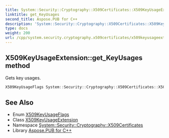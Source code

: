 ```yaml
---
title: System::Security::Cryptography::X509Certificates::X509KeyUsageExtension::get_KeyUsages method
linktitle: get_KeyUsages
second_title: Aspose.PUB for C++
description: 'System::Security::Cryptography::X509Certificates::X509KeyUsageExtension::get_KeyUsages method. Gets key usages in C++.'
type: docs
weight: 200
url: /cpp/system.security.cryptography.x509certificates/x509keyusageextension/get_keyusages/
---
```

## X509KeyUsageExtension::get_KeyUsages method


Gets key usages.

```cpp
X509KeyUsageFlags System::Security::Cryptography::X509Certificates::X509KeyUsageExtension::get_KeyUsages()
```

## See Also

* Enum [X509KeyUsageFlags](../../x509keyusageflags/)
* Class [X509KeyUsageExtension](../)
* Namespace [System::Security::Cryptography::X509Certificates](../../)
* Library [Aspose.PUB for C++](../../../)

